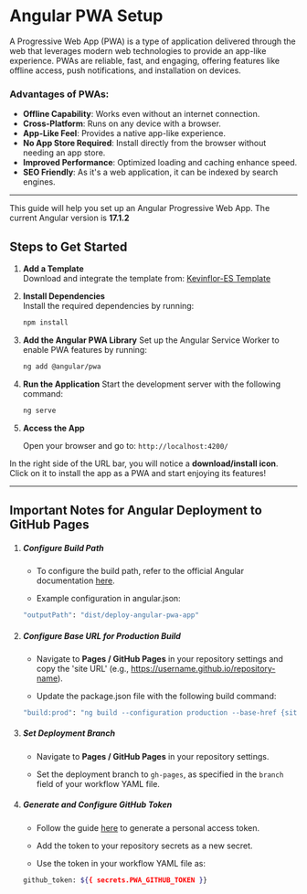 # Angular PWA Setup

A Progressive Web App (PWA) is a type of application delivered through the web that leverages modern web technologies to provide an app-like experience. PWAs are reliable, fast, and engaging, offering features like offline access, push notifications, and installation on devices.

### Advantages of PWAs:
- **Offline Capability**: Works even without an internet connection.
- **Cross-Platform**: Runs on any device with a browser.
- **App-Like Feel**: Provides a native app-like experience.
- **No App Store Required**: Install directly from the browser without needing an app store.
- **Improved Performance**: Optimized loading and caching enhance speed.
- **SEO Friendly**: As it's a web application, it can be indexed by search engines.


---


This guide will help you set up an Angular Progressive Web App. The current Angular version is **17.1.2**

## Steps to Get Started

1. **Add a Template**  
   Download and integrate the template from: [Kevinflor-ES Template](https://angulartemplates.com/product/kevinflor-es)

2. **Install Dependencies**  
   Install the required dependencies by running:  
   ```bash
   npm install
3. **Add the Angular PWA Library**
  Set up the Angular Service Worker to enable PWA features by running:
    ```bash
   ng add @angular/pwa
4. **Run the Application**
  Start the development server with the following command:
   ```bash
   ng serve
5. **Access the App**

    Open your browser and go to:
    `http://localhost:4200/`

In the right side of the URL bar, you will notice a **download/install icon**.
Click on it to install the app as a PWA and start enjoying its features!



---

## Important Notes for Angular Deployment to GitHub Pages

1. ##### Configure Build Path
    - To configure the build path, refer to the official Angular documentation [here](https://angular.dev/tools/cli/deployment#manual-deployment-to-a-remote-server).

    - Example configuration in angular.json:
     ```bash
    "outputPath": "dist/deploy-angular-pwa-app"
2. ##### Configure Base URL for Production Build
    - Navigate to **Pages / GitHub Pages** in your repository settings and copy the 'site URL' (e.g., https://username.github.io/repository-name).

    - Update the package.json file with the following build command:
    ```bash
    "build:prod": "ng build --configuration production --base-href {site url}/"
3. ##### Set Deployment Branch
    - Navigate to **Pages / GitHub Pages** in your repository settings.

    - Set the deployment branch to `gh-pages`, as specified in the `branch` field of your workflow YAML file.
4. ##### Generate and Configure GitHub Token

    - Follow the guide [here](https://docs.catalyst.zoho.com/en/tutorials/githubbot/java/generate-personal-access-token/) to generate a personal access token.

    - Add the token to your repository secrets as a new secret.

    - Use the token in your workflow YAML file as:
    ```bash
    github_token: ${{ secrets.PWA_GITHUB_TOKEN }}
